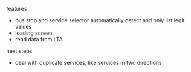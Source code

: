 features

-   bus stop and service selector automatically detect and only list legit values
-   loading screen
-   read data from LTA

next steps

-   deal with duplicate services, like services in two directions
